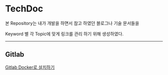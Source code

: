 # TechDoc

 본 Repository는 내가 개발을 하면서 참고 하였던 블로그나 기술 문서들을
 
Keyword 별 각 Topic에 맞게 링크를 관리 하기 위해 생성하였다.

---
## Gitlab
[Gitlab Docker로 설치하기](https://www.lesstif.com/gitlab/install-gitlab-using-docker-100205406.html)
